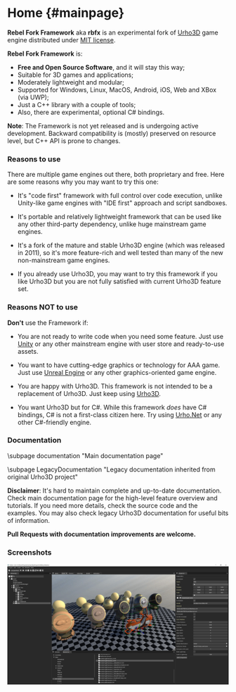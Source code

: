 Home {#mainpage}
========================================

**Rebel Fork Framework** aka **rbfx** is an experimental fork of [Urho3D](https://github.com/urho3d/Urho3D) game engine distributed under [MIT license](https://github.com/rbfx/rbfx/blob/master/LICENSE).

**Rebel Fork Framework** is:

* **Free and Open Source Software**, and it will stay this way;
* Suitable for 3D games and applications;
* Moderately lightweight and modular;
* Supported for Windows, Linux, MacOS, Android, iOS, Web and XBox (via UWP);
* Just a C++ library with a couple of tools;
* Also, there are experimental, optional C# bindings.

**Note**: The Framework is not yet released and is undergoing active development.
Backward compatibility is (mostly) preserved on resource level, but C++ API is prone to changes.


### Reasons to use

There are multiple game engines out there, both proprietary and free.
Here are some reasons why you may want to try this one:

* It's "code first" framework with full control over code execution,
    unlike Unity-like game engines with "IDE first" approach and script sandboxes.

* It's portable and relatively lightweight framework that can be used like any other third-party dependency,
    unlike huge mainstream game engines.

* It's a fork of the mature and stable Urho3D engine (which was released in 2011),
    so it's more feature-rich and well tested than many of the new non-mainstream game engines.

* If you already use Urho3D, you may want to try this framework if you like Urho3D
    but you are not fully satisfied with current Urho3D feature set.


### Reasons NOT to use

**Don't** use the Framework if:

* You are not ready to write code when you need some feature.
    Just use [Unity](https://unity.com/) or any other mainstream engine with user store and ready-to-use assets.

* You want to have cutting-edge graphics or technology for AAA game.
    Just use [Unreal Engine](https://www.unrealengine.com/) or any other graphics-oriented game engine.

* You are happy with Urho3D.
    This framework is not intended to be a replacement of Urho3D.
    Just keep using [Urho3D](https://github.com/urho3d/Urho3D).

* You want Urho3D but for C#.
    While this framework *does* have C# bindings, C# is not a first-class citizen here.
    Try using [Urho.Net](https://github.com/Urho-Net) or any other C#-friendly engine.

### Documentation

\subpage documentation "Main documentation page"

\subpage LegacyDocumentation "Legacy documentation inherited from original Urho3D project"

**Disclaimer**: It's hard to maintain complete and up-to-date documentation.
Check main documentation page for the high-level feature overview and tutorials.
If you need more details, check the source code and the examples.
You may also check legacy Urho3D documentation for useful bits of information.

**Pull Requests with documentation improvements are welcome.**

### Screenshots

![](images/showcase/screenshot-00.png)
